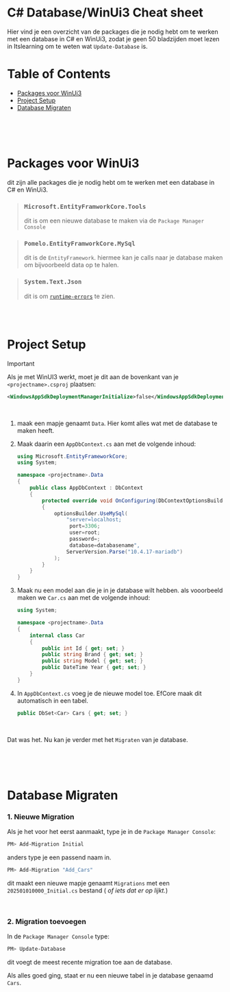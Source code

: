 # C# Database/WinUi3 Cheat sheet 

Hier vind je een overzicht van de packages die je nodig hebt om te werken met een database in C# en WinUi3, zodat je geen 50 bladzijden moet lezen in Itslearning om te weten wat `Update-Database` is.


# Table of Contents <!-- omit in toc -->
- [Packages voor WinUi3](#packages-voor-winui3)
- [Project Setup](#project-setup)
- [Database Migraten](#database-migraten)

<br>
<br>
<br>

# Packages voor WinUi3
dit zijn alle packages die je nodig hebt om te werken met een database in C# en WinUi3.

> ### `Microsoft.EntityFramworkCore.Tools`
> dit is om een nieuwe database te maken via de `Package Manager Console`

> ### `Pomelo.EntityFramworkCore.MySql`
> dit is de `EntityFramework`. hiermee kan je calls naar je database maken om bijvoorbeeld data op te halen.

> ### `System.Text.Json`
> dit is om [`runtime-errors`](https://www.geeksforgeeks.org/dsa/runtime-errors/) te zien.


<br>
<br>


# Project Setup

>[!IMPORTANT] 
> Als je met WinUI3 werkt, moet je dit aan de bovenkant van je `<projectname>.csproj` plaatsen:
>```xml
><WindowsAppSdkDeploymentManagerInitialize>false</WindowsAppSdkDeploymentManagerInitialize>
>``` 

<br>

1. maak een mapje genaamt `Data`. Hier komt alles wat met de database te maken heeft.

2. Maak daarin een `AppDbContext.cs` aan met de volgende inhoud:

    ```csharp
    using Microsoft.EntityFrameworkCore;
    using System;

    namespace <projectname>.Data
    {
        public class AppDbContext : DbContext
        {
            protected override void OnConfiguring(DbContextOptionsBuilder optionsBuilder)
            {
                optionsBuilder.UseMySql(
                    "server=localhost;
                     port=3306;
                     user=root;
                     password=;
                     database=databasename",
                    ServerVersion.Parse("10.4.17-mariadb")
                );
            }
        }
    }
    ```

3. Maak nu een model aan die je in je database wilt hebben. als vooorbeeld maken we `Car.cs` aan met de volgende inhoud:
    ```csharp
    using System;  

    namespace <projectname>.Data
    {
        internal class Car
        {
            public int Id { get; set; }
            public string Brand { get; set; }
            public string Model { get; set; }
            public DateTime Year { get; set; }
        }
    }
    ```

4. In `AppDbContext.cs` voeg je de nieuwe model toe. EfCore maak dit automatisch in een tabel.

    ```csharp
    public DbSet<Car> Cars { get; set; }
    ```

<br>

Dat was het. Nu kan je verder met het `Migraten` van je database.

<br>
<br>
<br>


# Database Migraten


### 1. Nieuwe Migration
Als je het voor het eerst aanmaakt, type je in de `Package Manager Console`:
```powershell
PM> Add-Migration Initial
```
anders type je een passend naam in.
```powershell
PM> Add-Migration "Add_Cars"
```
dit maakt een nieuwe mapje genaamt `Migrations` met een `202501010000_Initial.cs` bestand ( _of iets dat er op lijkt._)

<br>

### 2. Migration toevoegen

In de `Package Manager Console` type:
```powershell
PM> Update-Database
```
dit voegt de meest recente migration toe aan de database.

Als alles goed ging, staat er nu een nieuwe tabel in je database genaamd `Cars`.

<br>